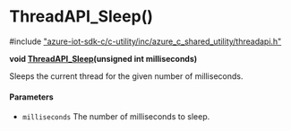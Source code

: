 # ThreadAPI_Sleep()

\#include ["azure-iot-sdk-c/c-utility/inc/azure_c_shared_utility/threadapi.h"](../iot-c-ref-threadapi-h.md)  

**void [ThreadAPI_Sleep](#threadapi_8h_1a9ce3ec671e3aa3ca28a3e93c514dac56)(unsigned int milliseconds)**

Sleeps the current thread for the given number of milliseconds.

#### Parameters
* `milliseconds` The number of milliseconds to sleep.

